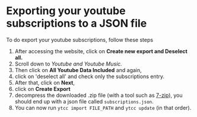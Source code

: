 # Exporting your youtube subscriptions to a JSON file

To do export your youtube subscriptions, follow these steps

1. After accessing the website, click on **Create new export and Deselect all.**
2. Scroll down to *Youtube and Youtube Music.*
3. Then click on **All Youtube Data Included** and again,
4. click on 'deselect all' and check only the subscriptions entry.
5. After that, click on **Next**,
6. click on **Create Export**
7. decompress the downloaded .zip file (with a tool such as [7-zip](https://www.7-zip.org/)), you should end up with a json file called `subscriptions.json`.
8. You can now run `ytcc import FILE_PATH` and `ytcc update` (in that order).
